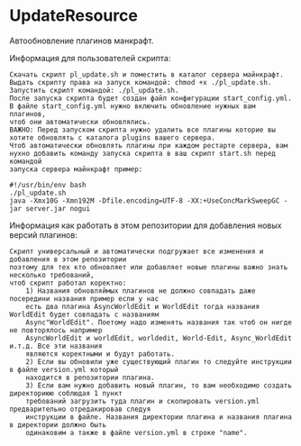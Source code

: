 # UpdateResource
Автообновление плагинов манкрафт.

Информация для пользователей скрипта:

    Скачать скрипт pl_update.sh и поместить в каталог сервера майнкрафт.
    Выдать скрипту права на запуск командой: chmod +x ./pl_update.sh.
    Запустить скрипт командой: ./pl_update.sh.
    После запуска скрипта будет создан файл конфигурации start_config.yml.
    В файле start_config.yml нужно включить обновление нужных вам плагинов,
    чтоб они автоматически обновлялись.
    ВАЖНО: Перед запуском скрипта нужно удалить все плагины которие вы 
    хотите обновлять с каталога plugins вашего сервера.
    Чтоб автоматически обновлять плагины при каждом рестарте сервера, вам
    нухно добавить команду запуска скрипта в ваш скрипт start.sh перед командой 
    запуска сервера майнкрафт пример:
    
    #!/usr/bin/env bash
    ./pl_update.sh
    java -Xmx10G -Xmn192M -Dfile.encoding=UTF-8 -XX:+UseConcMarkSweepGC -jar server.jar nogui
    
Информация как работать в этом репозитории для добавления новых версий плагинов:

    Скрипт универсальный и автоматически подгружает все изменения и добавления в этом репозитории
    поэтому для тех кто обновляет или добавляет новые плагины важно знать несколько требований,
    чтоб скрипт работал коректно:
		1) Названия обновляймых плагинов не должно совпадать даже посередини названия пример если у нас
		есть два плагина AsyncWorldEdit и WorldEdit тогда названия WorldEdit будет совпадать с названиям
		Async"WorldEdit". Поетому надо изменять названия так чтоб он нигде не повторялось например
		AsyncWorldEdit и worldEdit, worldedit, World-Edit, Async_WorldEdit и.т.д. Все эти названия 
		являются коректными и будут работать.
		2) Если вы обновили уже существующий плагин то следуйте инструкции в файле version.yml который
		находится в репозитории плагина.
		3) Если вам нужно добавить новый плагин, то вам необходимо создать директориюю соблюдая 1 пункт
		требований загрузить туда плагин и скопировать version.yml предварительно отредакировав следуя 
		инструкции в файле. Названия директории плагина и названия плагина в директории должно быть 
		одинаковим а также в файле version.yml в строке "name".
